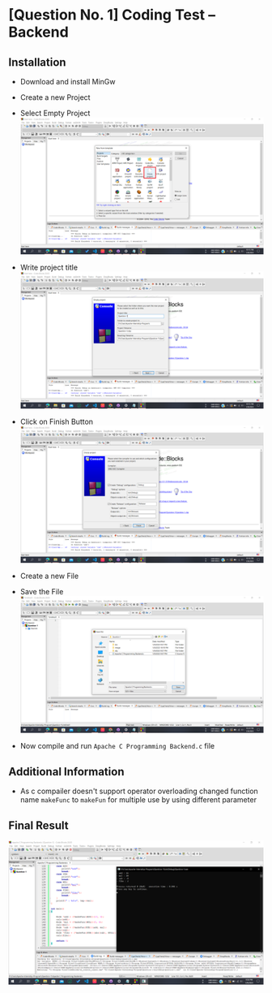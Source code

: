 # [Question No. 1] Coding Test – Backend

## Installation

- Download and install MinGw
- Create a new Project
- Select Empty Project
  ![plot](./image/select-empty-project.png)

- Write project title
  ![plot](./image/Specify-title.png)

- Click on Finish Button
  ![plot](./image/finish.png)

- Create a new File
- Save the File
  ![plot](./image/save-File.png)
- Now compile and run `Apache C Programming Backend.c` file

## Additional Information

- As c compailer doesn't support operator overloading changed function name `makeFunc` to `makeFun` for multiple use by using different parameter

## Final Result

![plot](./image/Final-Output.png)
